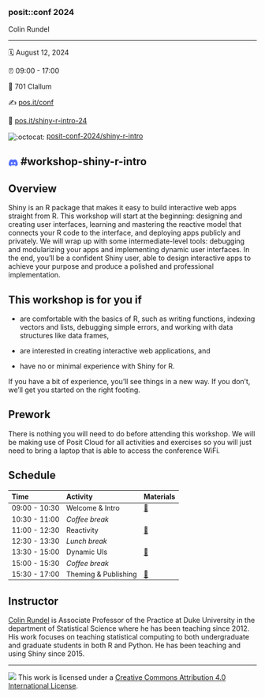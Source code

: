 &nbsp;

### posit::conf 2024

Colin Rundel

-----

:spiral_calendar: August 12, 2024  

:alarm_clock:     09:00 - 17:00  

:hotel:           701 Clallum

:writing_hand:    [pos.it/conf](http://pos.it/conf)

:link:            [pos.it/shiny-r-intro-24](http://pos.it/shiny-r-intro-24)

<img class="emoji" title=":octocat:" alt=":octocat:" src="https://github.githubassets.com/images/icons/emoji/octocat.png" height="20" width="20" align="absmiddle">         [posit-conf-2024/shiny-r-intro](https://github.com/posit-conf-2024/shiny-r-intro)

<img class="emoji" title=":discord:" alt=":discord:" src="slides/images/discord.png" height="20" width="20" align="absmiddle">         #workshop-shiny-r-intro
-----

## Overview

Shiny is an R package that makes it easy to build interactive web apps straight from R. This workshop will start at the beginning: designing and creating user interfaces, learning and mastering the reactive model that connects your R code to the interface, and deploying apps publicly and privately. We will wrap up with some intermediate-level tools: debugging and modularizing your apps and implementing dynamic user interfaces. In the end, you’ll be a confident Shiny user, able to design interactive apps to achieve your purpose and produce a polished and professional implementation.

## This workshop is for you if

* are comfortable with the basics of R, such as writing functions, indexing vectors and lists, debugging simple errors, and working with data structures like data frames,

* are interested in creating interactive web applications, and

* have no or minimal experience with Shiny for R.

If you have a bit of experience, you’ll see things in a new way. If you don’t, we’ll get you started on the right footing.

## Prework

There is nothing you will need to do before attending this workshop. We will be making use of Posit Cloud for all activities and exercises so you will just need to bring a laptop that is able to access the conference WiFi.

## Schedule

| Time          | Activity              | Materials                |
| :------------ | :-------------------- | :----------------------- |
| 09:00 - 10:30 | Welcome & Intro       | <a href="https://posit-conf-2024.github.io/shiny-r-intro/slides/01-Welcome_and_Intro.html">:notebook:</a>        |
| 10:30 - 11:00 | *Coffee break*        |                                                                                                        |
| 11:00 - 12:30 | Reactivity            | <a href="https://posit-conf-2024.github.io/shiny-r-intro/slides/02-Reactivity.html">:notebook:</a>     |
| 12:30 - 13:30 | *Lunch break*         |                                                                                                        |
| 13:30 - 15:00 | Dynamic UIs           | <a href="https://posit-conf-2024.github.io/shiny-r-intro/slides/03-Dynamic_UIs.html">:notebook:</a>     |
| 15:00 - 15:30 | *Coffee break*        |                                                                                                        |
| 15:30 - 17:00 | Theming & Publishing  | <a href="https://posit-conf-2024.github.io/shiny-r-intro/slides/04-theming_publishing.html">:notebook:</a>     |


## Instructor

[Colin Rundel](https://rundel.github.io/) is Associate Professor of the Practice at Duke University in the department of Statistical Science where he has been teaching since 2012. His work focuses on teaching statistical computing to both undergraduate and graduate students in both R and Python. He has been teaching and using Shiny since 2015.

-----

![](https://i.creativecommons.org/l/by/4.0/88x31.png) This work is
licensed under a [Creative Commons Attribution 4.0 International
License](https://creativecommons.org/licenses/by/4.0/).

